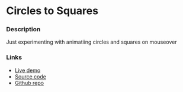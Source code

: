 # Circles to Squares

### Description
Just experimenting with animatiing circles and squares on mouseover


### Links
+ [Live demo](https://css-animate-circle-to-square.rjlevy.repl.co/)
+ [Source code](https://repl.it/@rjlevy/CSS-animate-circle-to-square)
+ [Github repo](https://github.com/rolandjlevy/css-animate-circle-to-square)
